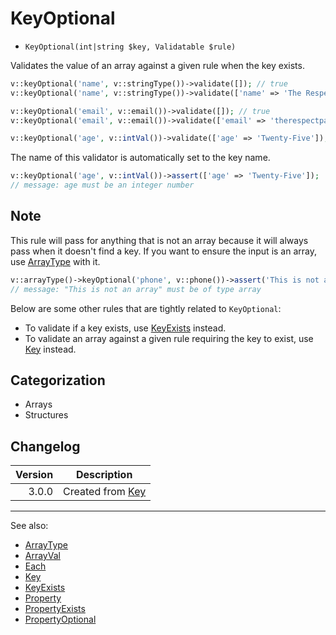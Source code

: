 # KeyOptional

- `KeyOptional(int|string $key, Validatable $rule)`

Validates the value of an array against a given rule when the key exists.

```php
v::keyOptional('name', v::stringType())->validate([]); // true
v::keyOptional('name', v::stringType())->validate(['name' => 'The Respect Panda']); // true

v::keyOptional('email', v::email())->validate([]); // true
v::keyOptional('email', v::email())->validate(['email' => 'therespectpanda@gmail.com']); // true

v::keyOptional('age', v::intVal())->validate(['age' => 'Twenty-Five']); // false
```

The name of this validator is automatically set to the key name.

```php
v::keyOptional('age', v::intVal())->assert(['age' => 'Twenty-Five']);
// message: age must be an integer number
```

## Note

This rule will pass for anything that is not an array because it will always pass when it doesn't find a key. If you
want to ensure the input is an array, use [ArrayType](ArrayType.md) with it.

```php
v::arrayType()->keyOptional('phone', v::phone())->assert('This is not an array');
// message: "This is not an array" must be of type array
```

Below are some other rules that are tightly related to `KeyOptional`:

* To validate if a key exists, use [KeyExists](KeyExists.md) instead.
* To validate an array against a given rule requiring the key to exist, use [Key](Key.md) instead.

## Categorization

- Arrays
- Structures

## Changelog

| Version | Description                |
| ------: |----------------------------|
|   3.0.0 | Created from [Key](Key.md) |
***
See also:

- [ArrayType](ArrayType.md)
- [ArrayVal](ArrayVal.md)
- [Each](Each.md)
- [Key](Key.md)
- [KeyExists](KeyExists.md)
- [Property](Property.md)
- [PropertyExists](PropertyExists.md)
- [PropertyOptional](PropertyOptional.md)

[array]: https://www.php.net/array
[ArrayAccess]: https://www.php.net/arrayaccess
